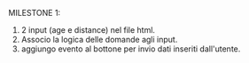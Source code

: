 MILESTONE 1:
1. 2 input (age e distance) nel file html.
2. Associo la logica delle domande agli input.
3. aggiungo evento al bottone per invio dati inseriti dall'utente.

